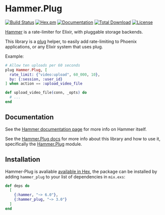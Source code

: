 # Hammer.Plug

[![Build Status](https://github.com/ExHammer/hammer-plug/actions/workflows/ci.yml/badge.svg)](https://github.com/ExHammer/hammer-plug/actions/workflows/ci.yml) [![Hex.pm](https://img.shields.io/hexpm/v/hammer_plug.svg)](https://hex.pm/packages/hammer_plug) [![Documentation](https://img.shields.io/badge/documentation-gray)](https://hexdocs.pm/hammer_plug)
[![Total Download](https://img.shields.io/hexpm/dt/hammer_plug.svg)](https://hex.pm/packages/hammer_plug)
[![License](https://img.shields.io/hexpm/l/hammer_plug.svg)](https://github.com/ExHammer/hammer-plug/blob/master/LICENSE.md)

[Hammer](https://github.com/ExHammer/hammer) is a rate-limiter for Elixir, with pluggable storage backends.

This library is a [plug](https://hexdocs.pm/plug/readme.html) helper, to easily add rate-limiting to Phoenix applications,
or any Elixir system that uses plug.

Example:

```elixir
# Allow ten uploads per 60 seconds
plug Hammer.Plug, [
  rate_limit: {"video:upload", 60_000, 10},
  by: {:session, :user_id}
] when action == :upload_video_file

def upload_video_file(conn, _opts) do
  # ...
end
```

## Documentation

See the [Hammer documentation page](https://hexdocs.pm/hammer) for more info on Hammer itself.

See the [Hammer.Plug docs](https://hexdocs.pm/hammer_plug) for more info about this library and how to use it, specifically the [Hammer.Plug](https://hexdocs.pm/hammer_plug/Hammer.Plug.html#content) module.


## Installation

Hammer-Plug is avaliable [available in Hex](https://hex.pm/docs/publish), the package can be installed by adding `hammer_plug` to your list of dependencies in `mix.exs`:

```elixir
def deps do
  [
    {:hammer, "~> 6.0"},
    {:hammer_plug, "~> 3.0"}
  ]
end
```
